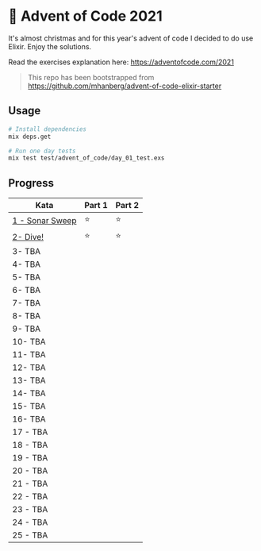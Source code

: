 # 🎄 Advent of Code 2021

It's almost christmas and for this year's advent of code I decided to do use Elixir. Enjoy the solutions.

Read the exercises explanation here: https://adventofcode.com/2021

> This repo has been bootstrapped from https://github.com/mhanberg/advent-of-code-elixir-starter

## Usage

```bash
# Install dependencies
mix deps.get

# Run one day tests
mix test test/advent_of_code/day_01_test.exs
```

## Progress

| Kata                                            | Part 1 | Part 2 |
| ----------------------------------------------- | ------ | ------ |
| [1 - Sonar Sweep](lib/advent_of_code/day_01.ex) | ⭐️      | ⭐️      |
| [2- Dive!](lib/advent_of_code/day_02.ex)        | ⭐️      | ⭐️      |
| 3- TBA                                          |        |        |
| 4- TBA                                          |        |        |
| 5- TBA                                          |        |        |
| 6- TBA                                          |        |        |
| 7- TBA                                          |        |        |
| 8- TBA                                          |        |        |
| 9- TBA                                          |        |        |
| 10- TBA                                         |        |        |
| 11- TBA                                         |        |        |
| 12- TBA                                         |        |        |
| 13- TBA                                         |        |        |
| 14- TBA                                         |        |        |
| 15- TBA                                         |        |        |
| 16- TBA                                         |        |        |
| 17 - TBA                                        |        |        |
| 18 - TBA                                        |        |        |
| 19 - TBA                                        |        |        |
| 20 - TBA                                        |        |        |
| 21 - TBA                                        |        |        |
| 22 - TBA                                        |        |        |
| 23 - TBA                                        |        |        |
| 24 - TBA                                        |        |        |
| 25 - TBA                                        |        |        |

